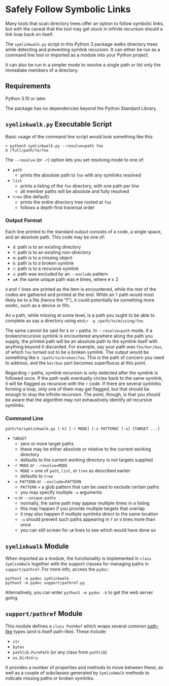 Safely Follow Symbolic Links
============================

Many tools that scan directory trees offer an option to follow symbolic links,
but with the caveat that the tool may get stuck in infinite recursion should a
link loop back on itself.

The `symlinkwalk.py` script in this Python 3 package walks directory trees
while detecting and preventing symlink recursion. It can either be run as a
command line tool or imported as a module into your Python project.

It can also be run in a simpler mode to resolve a single path or list only the
immediate members of a directory.

Requirements
------------

Python 3.10 or later.

The package has no dependencies beyond the Python Standard Library.

`symlinkwalk.py` Executable Script
----------------------------------

Basic usage of the command line script would look something like this:

    > python3 symlinkwalk.py --resolve=path foo
    d /full/path/to/foo

The `--resolve` (or `-r`) option lets you set resolving mode to one of:

* `path`
  * prints the absolute path to `foo` with any symlinks resolved
* `list`
  * prints a listing of the `foo` directory, with one path per line
  * all member paths will be absolute and fully resolved
* `tree` (the default)
  * prints the entire directory tree rooted at `foo`
  * follows a depth-first traversal order

### Output Format

Each line printed to the standard output consists of a code, a single space,
and an absolute path. This code may be one of:

* `d`: path is to an existing directory
* `f`: path is to an existing non-directory
* `m`: path is to a missing object
* `b`: path is to a broken symlink
* `r`: path is to a recursive symlink
* `x`: path was excluded by an `--exclude` pattern
* `u#`: the same unique path was `#` times, where `#` ≥ 2

`d` and `f` lines are printed as the item is encountered, while the rest of the
codes are gathered and printed at the end. While an `f` path would most likely
be to a file (hence the "f"), it could potentially be something more exotic,
such as a device or fifo.

An `m` path, while missing at some level, is a path you ought to be able to
complete as say a directory using `mkdir -p /path/to/missing/foo`.

The same cannot be said for `b` or `r` paths. In `--resolve=path` mode, if a
broken/recursive symlink is encountered anywhere along the path you supply, the
printed path will be an absolute path to the symlink itself with anything
beyond it discarded. For example, say your path was `foo/bar/baz`, of which
`foo` turned out to be a broken symlink. The output would be something like `b
/path/to/broken/foo`. This is the path of concern you need to address, and the
`bar/baz` part becomes superfluous at this point.

Regarding `r` paths, symlink recursion is only detected after the symlink is
followed once. If the path walk eventually circles back to the same symlink,
it will be flagged as recursive with the `r` code. If there are several
symlinks forming a loop, only one of them may get flagged, but that should be
enough to stop the infinite recursion. The point, though, is that you should be
aware that the algorithm may not exhaustively identify *all* recursive
symlinks.

### Command Line

    path/to/symlinkwalk.py [-h] [-r MODE] [-x PATTERN] [-u] [TARGET ...]

* `TARGET`
  * zero or more target paths
  * these may be either absolute or relative to the current working directory
  * defaults to the current working directory is not targets supplied
* `-r MODE` or `--resolve=MODE`
  * `MODE` = one of `path`, `list`, or `tree` as described earlier
  * defaults to `tree`
* `-x PATTERN` or `--exclude=PATTERN`
  * `PATTERN` = a glob pattern that can be used to exclude certain paths
  * you may specify multiple `-x` arguments
* `-u` or `--unique-paths`
  * normally, the same path may appear multiple times in a listing
  * this may happen if you provide multiple targets that overlap
  * it may also happen if multiple symlinks direct to the same location
  * `-u` should prevent such paths appearing in `f` or `d` lines more than once
  * you can still screen for `u#` lines to see which would have done so

`symlinkwalk` Module
--------------------

When imported as a module, the functionality is implemented in
`class SymlinkWalk` together with the support classes for managing paths in
`support/pathref`. For more info, access the `pydoc`:

    python3 -m pydoc symlinkwalk
    python3 -m pydoc support/pathref.py

Alternatively, you can enter `python3 -m pydoc -b` to get the web server going.

`support/pathref` Module
------------------------

This module defines a `class PathRef` which wraps several common
[path-like](https://docs.python.org/3/glossary.html#term-path-like-object)
types (and is itself path-like). These include:

* `str`
* `bytes`
* `pathlib.PurePath` (or any class from `pathlib`)
* `os.DirEntry`

It provides a number of properties and methods to move between these, as well
as a couple of subclasses generated by `SymlinkWalk` methods to indicate
missing paths or broken symlinks.
